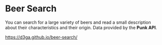 # Beer Search

You can search for a large variety of beers and read a small description about their characteristics and their origin. Data provided by the **Punk API**.

 https://d3ga.github.io/beer-search/
